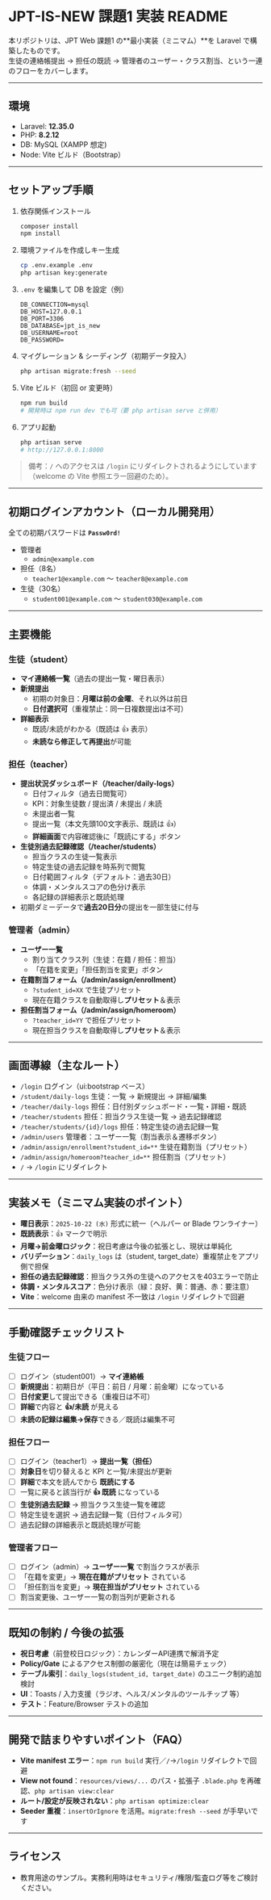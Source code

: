 # JPT-IS-NEW 課題1 実装 README

本リポジトリは、JPT Web 課題1 の**最小実装（ミニマム）**を Laravel で構築したものです。  
生徒の連絡帳提出 → 担任の既読 → 管理者のユーザー・クラス割当、という一連のフローをカバーします。

---

## 環境
- Laravel: **12.35.0**
- PHP: **8.2.12**
- DB: MySQL (XAMPP 想定)
- Node: Vite ビルド（Bootstrap）

---

## セットアップ手順

1. 依存関係インストール
   ```bash
   composer install
   npm install
   ```

2. 環境ファイルを作成しキー生成
   ```bash
   cp .env.example .env
   php artisan key:generate
   ```

3. `.env` を編集して DB を設定（例）
   ```env
   DB_CONNECTION=mysql
   DB_HOST=127.0.0.1
   DB_PORT=3306
   DB_DATABASE=jpt_is_new
   DB_USERNAME=root
   DB_PASSWORD=
   ```

4. マイグレーション & シーディング（初期データ投入）
   ```bash
   php artisan migrate:fresh --seed
   ```

5. Vite ビルド（初回 or 変更時）
   ```bash
   npm run build
   # 開発時は npm run dev でも可（要 php artisan serve と併用）
   ```

6. アプリ起動
   ```bash
   php artisan serve
   # http://127.0.0.1:8000
   ```

> 備考：`/` へのアクセスは `/login` にリダイレクトされるようにしています（welcome の Vite 参照エラー回避のため）。

---

## 初期ログインアカウント（ローカル開発用）
全ての初期パスワードは **`Passw0rd!`**

- 管理者  
  - `admin@example.com`
- 担任（8名）  
  - `teacher1@example.com` 〜 `teacher8@example.com`
- 生徒（30名）  
  - `student001@example.com` 〜 `student030@example.com`

---

## 主要機能

### 生徒（student）
- **マイ連絡帳一覧**（過去の提出一覧・曜日表示）
- **新規提出**  
  - 初期の対象日：**月曜は前の金曜**、それ以外は前日
  - **日付選択可**（重複禁止：同一日複数提出は不可）
- **詳細表示**  
  - 既読/未読がわかる（既読は 👍 表示）
  - **未読なら修正して再提出**が可能

### 担任（teacher）
- **提出状況ダッシュボード（/teacher/daily-logs）**
  - 日付フィルタ（過去日閲覧可）
  - KPI：対象生徒数 / 提出済 / 未提出 / 未読
  - 未提出者一覧
  - 提出一覧（本文先頭100文字表示、既読は 👍）
  - **詳細画面**で内容確認後に「既読にする」ボタン
- **生徒別過去記録確認（/teacher/students）**
  - 担当クラスの生徒一覧表示
  - 特定生徒の過去記録を時系列で閲覧
  - 日付範囲フィルタ（デフォルト：過去30日）
  - 体調・メンタルスコアの色分け表示
  - 各記録の詳細表示と既読処理
- 初期ダミーデータで**過去20日分**の提出を一部生徒に付与

### 管理者（admin）
- **ユーザー一覧**
  - 割り当てクラス列（生徒：在籍 / 担任：担当）
  - 「在籍を変更」「担任割当を変更」ボタン
- **在籍割当フォーム（/admin/assign/enrollment）**
  - `?student_id=XX` で生徒プリセット
  - 現在在籍クラスを自動取得し**プリセット**＆表示
- **担任割当フォーム（/admin/assign/homeroom）**
  - `?teacher_id=YY` で担任プリセット
  - 現在担当クラスを自動取得し**プリセット**＆表示

---

## 画面導線（主なルート）
- `/login` ログイン（ui:bootstrap ベース）
- `/student/daily-logs` 生徒：一覧 → 新規提出 → 詳細/編集
- `/teacher/daily-logs` 担任：日付別ダッシュボード・一覧・詳細・既読
- `/teacher/students` 担任：担当クラス生徒一覧 → 過去記録確認
- `/teacher/students/{id}/logs` 担任：特定生徒の過去記録一覧
- `/admin/users` 管理者：ユーザー一覧（割当表示＆遷移ボタン）
- `/admin/assign/enrollment?student_id=**` 生徒在籍割当（プリセット）
- `/admin/assign/homeroom?teacher_id=**` 担任割当（プリセット）
- `/` → `/login` にリダイレクト

---

## 実装メモ（ミニマム実装のポイント）
- **曜日表示**：`2025-10-22 (水)` 形式に統一（ヘルパー or Blade ワンライナー）
- **既読表示**：👍 マークで明示
- **月曜→前金曜ロジック**：祝日考慮は今後の拡張とし、現状は単純化
- **バリデーション**：`daily_logs` は（student, target_date）重複禁止をアプリ側で担保
- **担任の過去記録確認**：担当クラス外の生徒へのアクセスを403エラーで防止
- **体調・メンタルスコア**：色分け表示（緑：良好、黄：普通、赤：要注意）
- **Vite**：welcome 由来の manifest 不一致は `/login` リダイレクトで回避

---

## 手動確認チェックリスト

### 生徒フロー
- [ ] ログイン（student001）→ **マイ連絡帳**
- [ ] **新規提出**：初期日が（平日：前日 / 月曜：前金曜）になっている
- [ ] **日付変更**して提出できる（重複日は不可）
- [ ] **詳細**で内容と **👍/未読** が見える
- [ ] **未読の記録は編集→保存**できる／既読は編集不可

### 担任フロー
- [ ] ログイン（teacher1）→ **提出一覧（担任）**
- [ ] **対象日**を切り替えると KPI と一覧/未提出が更新
- [ ] **詳細**で本文を読んでから **既読にする**
- [ ] 一覧に戻ると該当行が **👍 既読** になっている
- [ ] **生徒別過去記録** → 担当クラス生徒一覧を確認
- [ ] 特定生徒を選択 → 過去記録一覧（日付フィルタ可）
- [ ] 過去記録の詳細表示と既読処理が可能

### 管理者フロー
- [ ] ログイン（admin）→ **ユーザー一覧** で割当クラスが表示
- [ ] 「在籍を変更」→ **現在在籍がプリセット** されている
- [ ] 「担任割当を変更」→ **現在担当がプリセット** されている
- [ ] 割当変更後、ユーザー一覧の割当列が更新される

---

## 既知の制約 / 今後の拡張
- **祝日考慮**（前登校日ロジック）：カレンダーAPI連携で解消予定
- **Policy/Gate** によるアクセス制御の厳密化（現在は簡易チェック）
- **テーブル索引**：`daily_logs(student_id, target_date)` のユニーク制約追加検討
- **UI**：Toasts / 入力支援（ラジオ、ヘルス/メンタルのツールチップ 等）
- **テスト**：Feature/Browser テストの追加

---

## 開発で詰まりやすいポイント（FAQ）
- **Vite manifest エラー**：`npm run build` 実行／`/`→`/login` リダイレクトで回避
- **View not found**：`resources/views/...` のパス・拡張子 `.blade.php` を再確認、`php artisan view:clear`
- **ルート/設定が反映されない**：`php artisan optimize:clear`
- **Seeder 重複**：`insertOrIgnore` を活用。`migrate:fresh --seed` が手早いです

---

## ライセンス
- 教育用途のサンプル。実務利用時はセキュリティ/権限/監査ログ等をご検討ください。